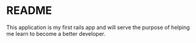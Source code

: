 # README

This application is my first rails app and will serve the purpose of helping me learn to become a better developer.
